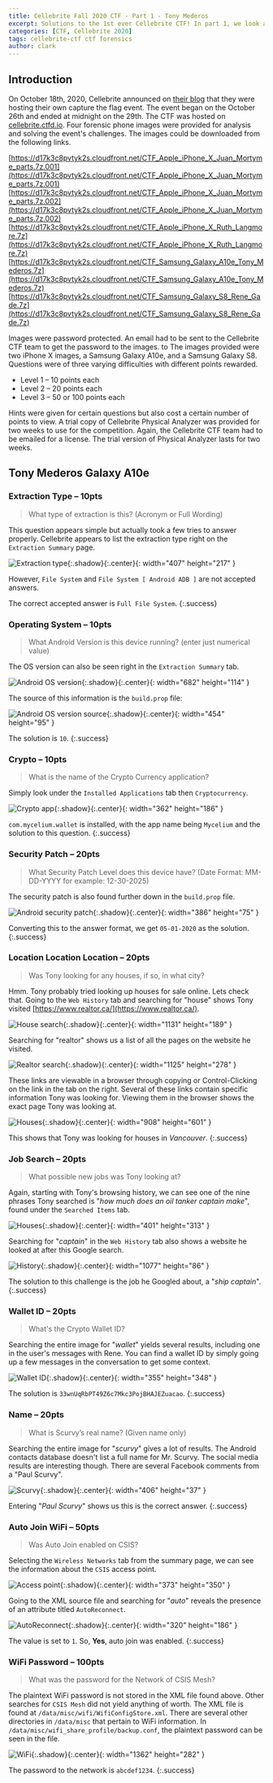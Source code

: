 ```yaml
---
title: Cellebrite Fall 2020 CTF - Part 1 - Tony Mederos
excerpt: Solutions to the 1st ever Cellebrite CTF! In part 1, we look at the answers to the Tony Mederos image provided.
categories: [CTF, Cellebrite 2020]
tags: cellebrite-ctf ctf forensics
author: clark
---
```


## Introduction

On October 18th, 2020, Cellebrite announced on [their blog](https://www.cellebrite.com/en/blog/join-the-first-cellebrite-capture-the-flag-ctf-event/) that they were hosting their own capture the flag event. The event began on the October 26th and ended at midnight on the 29th. The CTF was hosted on [cellebrite.ctfd.io](https://cellebrite.ctfd.io/). Four forensic phone images were provided for analysis and solving the event's challenges. The images could be downloaded from the following links.

[https://d17k3c8pvtyk2s.cloudfront.net/CTF_Apple_iPhone_X_Juan_Mortyme_parts.7z.001](https://d17k3c8pvtyk2s.cloudfront.net/CTF_Apple_iPhone_X_Juan_Mortyme_parts.7z.001)
[https://d17k3c8pvtyk2s.cloudfront.net/CTF_Apple_iPhone_X_Juan_Mortyme_parts.7z.002](https://d17k3c8pvtyk2s.cloudfront.net/CTF_Apple_iPhone_X_Juan_Mortyme_parts.7z.002)
[https://d17k3c8pvtyk2s.cloudfront.net/CTF_Apple_iPhone_X_Ruth_Langmore.7z](https://d17k3c8pvtyk2s.cloudfront.net/CTF_Apple_iPhone_X_Ruth_Langmore.7z)
[https://d17k3c8pvtyk2s.cloudfront.net/CTF_Samsung_Galaxy_A10e_Tony_Mederos.7z](https://d17k3c8pvtyk2s.cloudfront.net/CTF_Samsung_Galaxy_A10e_Tony_Mederos.7z)
[https://d17k3c8pvtyk2s.cloudfront.net/CTF_Samsung_Galaxy_S8_Rene_Gade.7z](https://d17k3c8pvtyk2s.cloudfront.net/CTF_Samsung_Galaxy_S8_Rene_Gade.7z)

Images were password protected. An email had to be sent to the Cellebrite CTF team to get the password to the images. to The images provided were two iPhone X images, a Samsung Galaxy A10e, and a Samsung Galaxy S8. Questions were of three varying difficulties with different points rewarded. 

- Level 1 – 10 points each
- Level 2 – 20 points each
- Level 3 – 50 or 100 points each

Hints were given for certain questions but also cost a certain number of points to view. A trial copy of Cellebrite Physical Analyzer was provided for two weeks to use for the competition. Again, the Cellebrite CTF team had to be emailed for a license. The trial version of Physical Analyzer lasts for two weeks.

## Tony Mederos Galaxy A10e

### Extraction Type – 10pts

> What type of extraction is this? (Acronym or Full Wording)

This question appears simple but actually took a few tries to answer properly. Cellebrite appears to list the extraction type right on the `Extraction Summary` page. 


![Extraction type](https://starwarsfan2099.github.io/public/2020-11-02/tony_1.JPG){:.shadow}{:.center}{: width="407" height="217" }


However, `File System` and `File System [ Android ADB ]` are not accepted answers. 

The correct accepted answer is `Full File System`. 
{:.success}

### Operating System – 10pts

> What Android Version is this device running? (enter just numerical value)

The OS version can also be seen right in the `Extraction Summary` tab. 


![Android OS version](https://starwarsfan2099.github.io/public/2020-11-02/tony_2.JPG){:.shadow}{:.center}{: width="682" height="114" }


The source of this information is the `build.prop` file:


![Android OS version source](https://starwarsfan2099.github.io/public/2020-11-02/tony_3.JPG){:.shadow}{:.center}{: width="454" height="95" }


The solution is `10`.
{:.success}

### Crypto – 10pts

> What is the name of the Crypto Currency application?

Simply look under the `Installed Applications` tab then `Cryptocurrency`.


![Crypto app](https://starwarsfan2099.github.io/public/2020-11-02/tony_5.JPG){:.shadow}{:.center}{: width="362" height="186" }


`com.mycelium.wallet` is installed, with the app name being `Mycelium` and the solution to this question.
{:.success}

### Security Patch – 20pts

> What Security Patch Level does this device have? (Date Format: MM-DD-YYYY for example: 12-30-2025)

The security patch is also found further down in the `build.prop` file. 


![Android security patch](https://starwarsfan2099.github.io/public/2020-11-02/tony_4.JPG){:.shadow}{:.center}{: width="386" height="75" }


Converting this to the answer format, we get `05-01-2020` as the solution.
{:.success}

### Location Location Location – 20pts

> Was Tony looking for any houses, if so, in what city?

Hmm. Tony probably tried looking up houses for sale online. Lets check that. Going to the `Web History` tab and searching for "house" shows Tony visited [https://www.realtor.ca/](https://www.realtor.ca/).


![House search](https://starwarsfan2099.github.io/public/2020-11-02/tony_6.JPG){:.shadow}{:.center}{: width="1131" height="189" }


Searching for "realtor" shows us a list of all the pages on the website he visited. 


![Realtor search](https://starwarsfan2099.github.io/public/2020-11-02/tony_7.JPG){:.shadow}{:.center}{: width="1125" height="278" }


These links are viewable in a browser through copying or Control-Clicking on the link in the tab on the right. Several of these links contain specific information Tony was looking for. Viewing them in the browser shows the exact page Tony was looking at.


![Houses](https://starwarsfan2099.github.io/public/2020-11-02/tony_8.JPG){:.shadow}{:.center}{: width="908" height="601" }


This shows that Tony was looking for houses in *Vancouver*. 
{:.success}

### Job Search – 20pts

> What possible new jobs was Tony looking at?

Again, starting with Tony's browsing history, we can see one of the nine phrases Tony searched is "*how much does an oil tanker captain make*", found under the `Searched Items` tab.


![Houses](https://starwarsfan2099.github.io/public/2020-11-02/tony_9.JPG){:.shadow}{:.center}{: width="401" height="313" }


Searching for "*captain*" in the `Web History` tab also shows a website he looked at after this Google search. 


![History](https://starwarsfan2099.github.io/public/2020-11-02/tony_10.JPG){:.shadow}{:.center}{: width="1077" height="86" }


The solution to this challenge is the job he Googled about, a "*ship captain*".
{:.success}

### Wallet ID – 20pts

> What's the Crypto Wallet ID?

Searching the entire image for "*wallet*" yields several results, including one in the user's messages with Rene. You can find a wallet ID by simply going up a few messages in the conversation to get some context.


![Wallet ID](https://starwarsfan2099.github.io/public/2020-11-02/tony_11.JPG){:.shadow}{:.center}{: width="355" height="348" }


The solution is `33wnUqRbPT49Z6c7Mkc3PojBHAJEZuacao`.
{:.success}

### Name – 20pts

> What is Scurvy’s real name? (Given name only)

Searching the entire image for "*scurvy*" gives a lot of results. The Android contacts database doesn't list a full name for Mr. Scurvy. The social media results are interesting though. There are several Facebook comments from a "Paul Scurvy".


![Scurvy](https://starwarsfan2099.github.io/public/2020-11-02/tony_12.JPG){:.shadow}{:.center}{: width="406" height="37" }


Entering "*Paul Scurvy*" shows us this is the correct answer.
{:.success}

### Auto Join WiFi – 50pts

> Was Auto Join enabled on CSIS?

Selecting the `Wireless Networks` tab from the summary page, we can see the information about the `CSIS` access point.


![Access point](https://starwarsfan2099.github.io/public/2020-11-02/tony_13.JPG){:.shadow}{:.center}{: width="373" height="350" }


Going to the XML source file and searching for "*auto*" reveals the presence of an attribute titled `AutoReconnect`. 


![AutoReconnect](https://starwarsfan2099.github.io/public/2020-11-02/tony_14.JPG){:.shadow}{:.center}{: width="320" height="186" }


The value is set to `1`. So, **Yes**, auto join was enabled.
{:.success}

### WiFi Password – 100pts

> What was the password for the Network of CSIS Mesh?

The plaintext WiFi password is not stored in the XML file found above. Other searches for `CSIS Mesh` did not yield anything of worth. The XML file is found at `/data/misc/wifi/WifiConfigStore.xml`. There are several other directories in `/data/misc` that pertain to WiFi information. In `/data/misc/wifi_share_profile/backup.conf`, the plaintext password can be seen in the file.


![WiFi](https://starwarsfan2099.github.io/public/2020-11-02/tony_15.JPG){:.shadow}{:.center}{: width="1362" height="282" }


The password to the network is `abcdef1234`.
{:.success}
